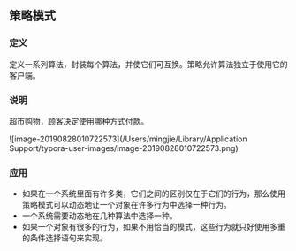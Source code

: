## 策略模式

### 定义

定义一系列算法，封装每个算法，并使它们可互换。策略允许算法独立于使用它的客户端。

### 说明

超市购物，顾客决定使用哪种方式付款。

![image-20190828010722573](/Users/mingjie/Library/Application Support/typora-user-images/image-20190828010722573.png)

### 应用

- 如果在一个系统里面有许多类，它们之间的区别仅在于它们的行为，那么使用策略模式可以动态地让一个对象在许多行为中选择一种行为。
- 一个系统需要动态地在几种算法中选择一种。
- 如果一个对象有很多的行为，如果不用恰当的模式，这些行为就只好使用多重的条件选择语句来实现。